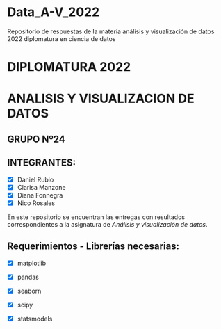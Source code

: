 # Data_A-V_2022
Repositorio de respuestas de la materia análisis y visualización de datos 2022 diplomatura en ciencia de datos

# **DIPLOMATURA 2022**

# ANALISIS Y VISUALIZACION DE DATOS

## GRUPO Nº24

## INTEGRANTES:
   - [x] Daniel Rubio
   - [x] Clarisa Manzone
   - [x] Diana Fonnegra
   - [x] Nico Rosales  
   
En este repositorio se encuentran las entregas con resultados correspondientes a la asignatura de _Análisis y visualización de datos_.

## **Requerimientos - Librerías necesarias**:
   - [x] matplotlib
   - [x] pandas
   - [x] seaborn
   - [x] scipy
   - [x] statsmodels

